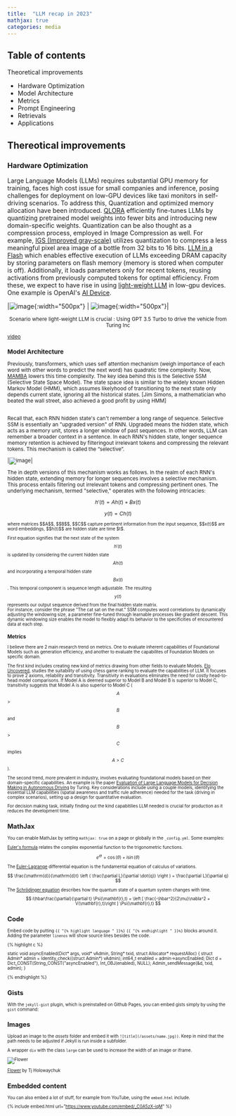 ```yaml
---
title:  "LLM recap in 2023"
mathjax: true
categories: media
---
```


## Table of contents 
Theoretical improvements
* Hardware Optimization 
* Model Architecture
* Metrics 
* Prompt Engineering
* Retrievals
* Applications 

## Thereotical improvements
### Hardware Optimization 
Large Language Models (LLMs) requires substantial GPU memory for training, faces high cost issue for small companies and inference, posing challenges for deployment on low-GPU devices like taxi monitors in self-driving scenarios. To address this, Quantization and optimized memory allocation have been introduced. [QLORA](https://arxiv.org/abs/2305.14314)
 efficiently fine-tunes LLMs by quantizing pretrained model weights into fewer bits and introducing new domain-specific weights. Quantization can be also thought as a compression process, employed in Image Compression as well. For example, [IGS (Improved gray-scale)](https://inst.eecs.berkeley.edu/~ee225b/sp14/homework/IGS.pdf) utilizes quantization to compress a less meaningful pixel area image of a bottle from 32 bits to 16 bits.
[LLM in a Flash](https://arxiv.org/abs/2312.11514) which enables effective execution of LLMs exceeding DRAM capacity by storing parameters on flash memory (memory is stored when computer is off). Additionally, it loads parameters only for recent tokens, reusing activations from previously computed tokens for optimal efficiency. From these, we expect to have rise in using [light-weight LLM](https://hanlab.mit.edu/blog/tinychat) in low-gpu devices. One example is OpenAI's [AI Device](https://www.bloomberg.com/news/articles/2023-12-26/apple-iphone-design-head-tang-tan-to-work-with-jony-ive-sam-altman-on-ai-tech).


|![image](https://github.com/KokiYamanaka/kokiyamanaka.github.io/assets/107101940/59cd8197-4415-42a2-8efa-b94e8e272120){:width="500px"} | ![image](https://github.com/KokiYamanaka/kokiyamanaka.github.io/assets/107101940/00b2177c-8a3d-4649-b75c-210c96885de1){:width="500px"}|

<small>
<p style="text-align: center;">Scenario where light-weight LLM is crucial : Using GPT 3.5 Turbo to drive the vehicle from Turing Inc</p> 
 
[video](https://www.youtube.com/watch?v=B7iBtwQflIE) 


### Model Architecture
Previously, transformers, which uses self attention mechanism (weigh importance of each word with other words to predict the next word) has quadratic time complexity. Now, [MAMBA](https://arxiv.org/abs/2312.00752) lowers this time complexity. The key idea behind this is the Selective SSM (Selective State Space Model). The state space idea is similar to the widely known Hidden Markov Model (HMM), which assumes likelyhood of transitioning to the next state only depends current state, ignoring all the historical states. [Jim Simons, a mathematician who beated the wall street, also achieved a good profit by using HMM]

<br>
Recall that, each RNN hidden state's can't remember a long range of sequence. Selective SSM is essentially an "upgraded version" of RNN. Upgraded means the hidden state, which acts as a memory unit, stores a longer window of past sequences. In other words, LLM can remember a broader context in a sentence. In each RNN's hidden state, longer sequence memory retention is achieved by filteringout irrelevant tokens and compressing the relevant tokens.
This mechanism is called the “selective”.

|![image](https://github.com/KokiYamanaka/kokiyamanaka.github.io/assets/107101940/83ce145b-5543-4056-8657-d28f02e612ed)|

The in depth versions of this mechanism works as follows. 
In the realm of each RNN's hidden state, extending memory for longer sequences involves a selective mechanism. This process entails filtering out irrelevant tokens and compressing pertinent ones. The underlying mechanism, termed "selective," operates with the following intricacies: 

$$ h'(t) = Ah(t) + Bx(t)  $$ 

$$ y(t) = Ch(t)  $$

<small>
where matrices $$A$$, $$B$$, $$C$$ capture pertinent information from the input sequence, $$x(t)$$ are word embeddings, $$h(t)$$ are hidden state are time $t$. 

First equation signifies that the next state of the system $$ h'(t) $$ is updated by considering the current hidden state $$Ah(t)$$ and incorporating a temporal hidden state $$ Bx(t) $$. This temporal component is sequence length adjustable. The resulting $$y(t)$$ represents our output sequence derived from the final hidden state matrix.
<br>
For instance, consider the phrase "The cat sat on the mat." SSM computes word correlations by dynamically adjusting the windowing size, a parameter fine-tuned through learnable processes like gradient descent. This dynamic windowing size enables the model to flexibly adapt its behavior to the specificities of encountered data at each step.

### Metrics 
I believe there are 2 main research trend on metrics. One to evaluate inherent capabilities of Foundational Models such as generation efficiency, and another to evaluate the capabilites of Foundation Models on specific domain. 

The first kind includes creating new kind of metrics drawing from other fields to evaluate Models. [Elo Uncovered](https://arxiv.org/abs/2311.17295), studies the suitability of using chess game ranking to evaluate the capabilities of LLM. It focuses to prove 2 axioms, reliability and transitivity. 
Transitivity in evaluations eliminates the need for costly head-to-head model comparisons. If Model A is deemed superior to Model B and Model B is superior to Model C, transitivity suggests that Model A is also superior to Model C ($$A$$ > $$B$$ and $$B$$ > $$C$$ implies $$A > C$$). 

The second trend, more prevalent in industry, involves evaluating foundational models based on their domain-specific capabilities. An example is the paper [Evaluation of Large Language Models for Decision Making in Autonomous Driving](https://arxiv.org/abs/2312.06351) by Turing. Key considerations include using a couple models, identifying the essential LLM capabilities (spatial awareness and traffic rule adherence) needed for the task (driving in complex scenarios), setting up a design for quantitative evaluation. 

For decision making task, initially finding out the kind capabitilies LLM needed is crucial for production as it reduces the development time.  

## MathJax

You can enable MathJax by setting `mathjax: true` on a page or globally in the `_config.yml`. Some examples:

[Euler's formula](https://en.wikipedia.org/wiki/Euler%27s_formula) relates the  complex exponential function to the trigonometric functions.

$$ e^{i\theta}=\cos(\theta)+i\sin(\theta) $$

The [Euler-Lagrange](https://en.wikipedia.org/wiki/Lagrangian_mechanics) differential equation is the fundamental equation of calculus of variations.

$$ \frac{\mathrm{d}}{\mathrm{d}t} \left ( \frac{\partial L}{\partial \dot{q}} \right ) = \frac{\partial L}{\partial q} $$

The [Schrödinger equation](https://en.wikipedia.org/wiki/Schr%C3%B6dinger_equation) describes how the quantum state of a quantum system changes with time.

$$ i\hbar\frac{\partial}{\partial t} \Psi(\mathbf{r},t) = \left [ \frac{-\hbar^2}{2\mu}\nabla^2 + V(\mathbf{r},t)\right ] \Psi(\mathbf{r},t) $$


## Code

Embed code by putting `{{ "{% highlight language " }}%}` `{{ "{% endhighlight " }}%}` blocks around it. Adding the parameter `linenos` will show source lines besides the code.

{% highlight c %}

static void asyncEnabled(Dict* args, void* vAdmin, String* txid, struct Allocator* requestAlloc)
{
    struct Admin* admin = Identity_check((struct Admin*) vAdmin);
    int64_t enabled = admin->asyncEnabled;
    Dict d = Dict_CONST(String_CONST("asyncEnabled"), Int_OBJ(enabled), NULL);
    Admin_sendMessage(&d, txid, admin);
}

{% endhighlight %}

## Gists

With the `jekyll-gist` plugin, which is preinstalled on Github Pages, you can embed gists simply by using the `gist` command:

<script src="https://gist.github.com/5555251.js?file=gist.md"></script>

## Images

Upload an image to the *assets* folder and embed it with `![title](/assets/name.jpg))`. Keep in mind that the path needs to be adjusted if Jekyll is run inside a subfolder.

A wrapper `div` with the class `large` can be used to increase the width of an image or iframe.

![Flower](https://user-images.githubusercontent.com/4943215/55412447-bcdb6c80-5567-11e9-8d12-b1e35fd5e50c.jpg)

[Flower](https://unsplash.com/photos/iGrsa9rL11o) by Tj Holowaychuk

## Embedded content

You can also embed a lot of stuff, for example from YouTube, using the `embed.html` include.

{% include embed.html url="https://www.youtube.com/embed/_C0A5zX-iqM" %}
